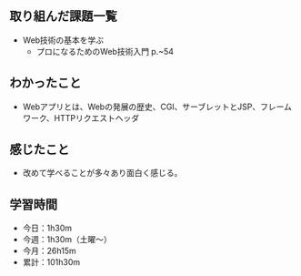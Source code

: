 ## 取り組んだ課題一覧
- Web技術の基本を学ぶ
    - プロになるためのWeb技術入門 p.~54
## わかったこと
- Webアプリとは、Webの発展の歴史、CGI、サーブレットとJSP、フレームワーク、HTTPリクエストヘッダ    
## 感じたこと
- 改めて学べることが多々あり面白く感じる。
## 学習時間
- 今日：1h30m
- 今週：1h30m（土曜〜）
- 今月：26h15m
- 累計：101h30m
